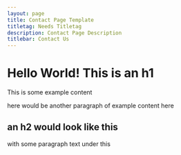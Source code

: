 ```yaml
---
layout: page 
title: Contact Page Template 
titletag: Needs Titletag
description: Contact Page Description
titlebar: Contact Us
---
```


# Hello World! This is an h1

This is some example content

here would be another paragraph of example content here

## an h2 would look like this

with some paragraph text under this
